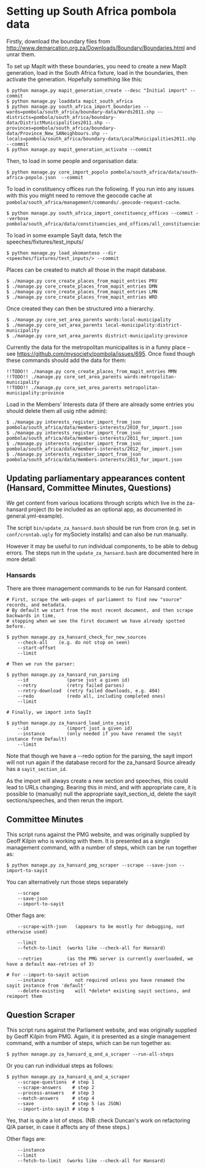# Setting up South Africa pombola data

Firstly, download the boundary files from
http://www.demarcation.org.za/Downloads/Boundary/Boundaries.html and unrar
them.

To set up MapIt with these boundaries, you need to create a new MapIt
generation, load in the South Africa fixture, load in the boundaries, then
activate the generation. Hopefully something like this:

    $ python manage.py mapit_generation_create --desc "Initial import" --commit
    $ python manage.py loaddata mapit_south_africa
    $ python manage.py south_africa_import_boundaries --wards=pombola/south_africa/boundary-data/Wards2011.shp --districts=pombola/south_africa/boundary-data/DistrictMunicipalities2011.shp --provinces=pombola/south_africa/boundary-data/Province_New_SANeighbours.shp --locals=pombola/south_africa/boundary-data/LocalMunicipalities2011.shp --commit
    $ python manage.py mapit_generation_activate --commit

Then, to load in some people and organisation data:

    $ python manage.py core_import_popolo pombola/south_africa/data/south-africa-popolo.json  --commit

To load in constituency offices run the following.
If you run into any issues with this you might need to remove the
geocode cache at `pombola/south_africa/management/commands/.geocode-request-cache`.

    $ python manage.py south_africa_import_constituency_offices --commit --verbose pombola/south_africa/data/constituencies_and_offices/all_constituencies.csv

To load in some example SayIt data, fetch the speeches/fixtures/test_inputs/

    $ python manage.py load_akomantoso --dir <speeches/fixtures/test_inputs/> --commit

Places can be created to match all those in the mapit database.

    $ ./manage.py core_create_places_from_mapit_entries PRV
    $ ./manage.py core_create_places_from_mapit_entries DMN
    $ ./manage.py core_create_places_from_mapit_entries LMN
    $ ./manage.py core_create_places_from_mapit_entries WRD

Once created they can then be structured into a hierarchy.

    $ ./manage.py core_set_area_parents wards:local-municipality
    $ ./manage.py core_set_area_parents local-municipality:district-municipality
    $ ./manage.py core_set_area_parents district-municipality:province

Currently the data for the metropolitan municipalites is in a funny place - see
https://github.com/mysociety/pombola/issues/695. Once fixed though these
commands should add the data for them:

    !!TODO!! ./manage.py core_create_places_from_mapit_entries MMN
    !!TODO!! ./manage.py core_set_area_parents wards:metropolitan-municipality
    !!TODO!! ./manage.py core_set_area_parents metropolitan-municipality:province

Load in the Members' Interests data (if there are already some entries you should delete them all usig nthe admin):

    $ ./manage.py interests_register_import_from_json pombola/south_africa/data/members-interests/2010_for_import.json
    $ ./manage.py interests_register_import_from_json pombola/south_africa/data/members-interests/2011_for_import.json
    $ ./manage.py interests_register_import_from_json pombola/south_africa/data/members-interests/2012_for_import.json
    $ ./manage.py interests_register_import_from_json pombola/south_africa/data/members-interests/2013_for_import.json

## Updating parliamentary appearances content (Hansard, Committee Minutes, Questions)

We get content from various locations through scripts which live in the za-hansard project (to be included as
an optional app, as documented in general.yml-example).

The script `bin/update_za_hansard.bash` should be run from cron (e.g. set in
`conf/crontab.ugly` for mySociety installs) and can also be run manually.  

However it may be useful to run individual components, to be able to debug
errors.  The steps run in the `update_za_hansard.bash` are documented here in
more detail:

### Hansards

There are three management commands to be run for Hansard content. 

    # First, scrape the web-pages of parliament to find new "source" records, and metadata.
    # By default we start from the most recent document, and then scrape backwards in time,
    # stopping when we see the first document we have already spotted before.

    $ python manage.py za_hansard_check_for_new_sources
        --check-all    (e.g. do not stop on seen)
        --start-offset 
        --limit

    # Then we run the parser:

    $ python manage.py za_hansard_run_parsing
        --id              (parse just a given id)
        --retry           (retry failed parses)
        --retry-download  (retry failed downloads, e.g. 404)
        --redo            (redo all, including completed ones)
        --limit

    # Finally, we import into SayIt

    $ python manage.py za_hansard_load_into_sayit
        --id              (import just a given id)
        --instance        (only needed if you have renamed the sayit instance from Default)
        --limit

Note that though we have a --redo option for the parsing, the sayit import will not run again
if the database record for the za_hansard Source already has a `sayit_section_id`.

As the import will always create a new section and speeches, this could lead to
URLs changing.  Bearing this in mind, and with appropriate care, it is possible
to (manually) null the appropriate sayit_section_id, delete the sayit sections/speeches,
and then rerun the import.

## Committee Minutes

This script runs against the PMG website, and was originally supplied by Geoff Kilpin who is
working with them.  It is presented as a single management command, with a
number of steps, which can be run together as:

    $ python manage.py za_hansard_pmg_scraper --scrape --save-json --import-to-sayit

You can alternatively run those steps separately

        --scrape 
        --save-json 
        --import-to-sayit

Other flags are:

        --scrape-with-json   (appears to be mostly for debugging, not otherwise used)

        --limit
        --fetch-to-limit  (works like --check-all for Hansard)

        --retries         (as the PMG server is currently overloaded, we have a default max-retries of 3)

    # For --import-to-sayit action
        --instance           not required unless you have renamed the sayit instance from 'default'
        --delete-existing    will *delete* existing sayit sections, and reimport them

## Question Scraper

This script runs against the Parliament website, and was originally supplied by
Geoff Kilpin from PMG.  Again, it is presented as a single management command,
with a number of steps, which can be run together as:

    $ python manage.py za_hansard_q_and_a_scraper --run-all-steps

Or you can run individual steps as follows:

    $ python manage.py za_hansard_q_and_a_scraper 
        --scrape-questions  # step 1
        --scrape-answers    # step 2
        --process-answers   # step 3
        --match-answers     # step 4
        --save              # step 5 (as JSON)
        --import-into-sayit # step 6

Yes, that is quite a lot of steps.  (NB: check Duncan's work on refactoring Q/A
parser, in case it affects any of these steps.)

Other flags are:

        --instance
        --limit
        --fetch-to-limit  (works like --check-all for Hansard)


